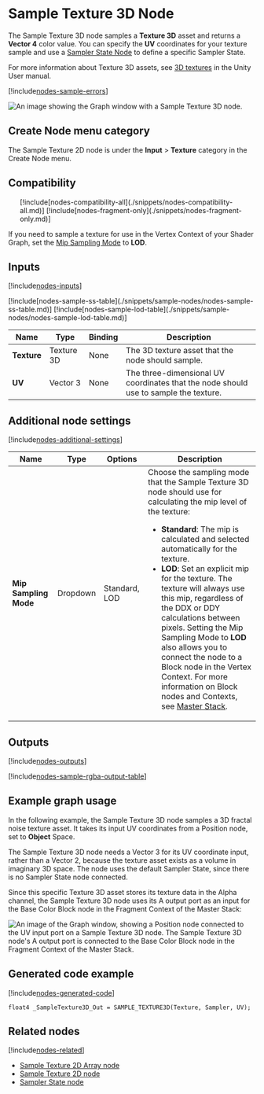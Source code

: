 # Sample Texture 3D Node

The Sample Texture 3D node samples a **Texture 3D** asset and returns a **Vector 4** color value. You can specify the **UV** coordinates for your texture sample and use a [Sampler State Node](Sampler-State-Node.md) to define a specific Sampler State.

For more information about Texture 3D assets, see [3D textures](https://docs.unity3d.com/Manual/class-Texture3D.html) in the Unity User manual.

[!include[nodes-sample-errors](./snippets/sample-nodes/nodes-sample-errors.md)]

![An image showing the Graph window with a Sample Texture 3D node.](images/sg-sample-texture-3d-node.png)

## Create Node menu category

The Sample Texture 2D node is under the **Input** &gt; **Texture** category in the Create Node menu.

## Compatibility

<ul>
    [!include[nodes-compatibility-all](./snippets/nodes-compatibility-all.md)]
    [!include[nodes-fragment-only](./snippets/nodes-fragment-only.md)]
</ul>

If you need to sample a texture for use in the Vertex Context of your Shader Graph, set the [Mip Sampling Mode](#additional-node-settings) to **LOD**.

## Inputs

[!include[nodes-inputs](./snippets/nodes-inputs.md)]

<table>
<thead>
<tr>
<th><strong>Name</strong></th>
<th><strong>Type</strong></th>
<th><strong>Binding</strong></th>
<th><strong>Description</strong></th>
</tr>
</thead>
<tbody>
<tr>
<td><strong>Texture</strong></td>
<td>Texture 3D</td>
<td>None</td>
<td>The 3D texture asset that the node should sample.</td>
</tr>
<tr>
<td><strong>UV</strong></td>
<td>Vector 3</td>
<td>None</td>
<td>The three-dimensional UV coordinates that the node should use to sample the texture.</td>
</tr>
[!include[nodes-sample-ss-table](./snippets/sample-nodes/nodes-sample-ss-table.md)]
[!include[nodes-sample-lod-table](./snippets/sample-nodes/nodes-sample-lod-table.md)]
</tbody>
</table>


## Additional node settings

[!include[nodes-additional-settings](./snippets/nodes-additional-settings.md)]

<table>
<thead>
<tr>
<th><strong>Name</strong></th>
<th><strong>Type</strong></th>
<th><strong>Options</strong></th>
<th><strong>Description</strong></th>
</tr>
</thead>
<tbody>
<tr>
<td><strong>Mip Sampling Mode</strong></td>
<td>Dropdown</td>
<td>Standard, LOD</td>
<td>Choose the sampling mode that the Sample Texture 3D node should use for calculating the mip level of the texture:
<br/>
<ul>
<li><strong>Standard</strong>: The mip is calculated and selected automatically for the texture.</li>
<li><strong>LOD</strong>: Set an explicit mip for the texture. The texture will always use this mip, regardless of the DDX or DDY calculations between pixels. Setting the Mip Sampling Mode to <strong>LOD</strong> also allows you to connect the node to a Block node in the Vertex Context. For more information on Block nodes and Contexts, see <a href="Master-Stack.md">Master Stack</a>.</li>
</ul>
</td>
</tr>
</tbody>
</table>

## Outputs

[!include[nodes-outputs](./snippets/nodes-outputs.md)]

[!include[nodes-sample-rgba-output-table](./snippets/sample-nodes/nodes-sample-rgba-output-table.md)]

## Example graph usage

In the following example, the Sample Texture 3D node samples a 3D fractal noise texture asset. It takes its input UV coordinates from a Position node, set to **Object** Space.

The Sample Texture 3D node needs a Vector 3 for its UV coordinate input, rather than a Vector 2, because the texture asset exists as a volume in imaginary 3D space. The node uses the default Sampler State, since there is no Sampler State node connected.

Since this specific Texture 3D asset stores its texture data in the Alpha channel, the Sample Texture 3D node uses its A output port as an input for the Base Color Block node in the Fragment Context of the Master Stack:

![An image of the Graph window, showing a Position node connected to the UV input port on a Sample Texture 3D node. The Sample Texture 3D node's A output port is connected to the Base Color Block node in the Fragment Context of the Master Stack.](images/sg-sample-texture-3d-node-example.png)

## Generated code example

[!include[nodes-generated-code](./snippets/nodes-generated-code.md)]

```
float4 _SampleTexture3D_Out = SAMPLE_TEXTURE3D(Texture, Sampler, UV);
```

## Related nodes

[!include[nodes-related](./snippets/nodes-related.md)]

- [Sample Texture 2D Array node](Sample-Texture-2D-Array-Node.md)
- [Sample Texture 2D node](Sample-Texture-2D-Node.md)
- [Sampler State node](Sampler-State-Node.md)
